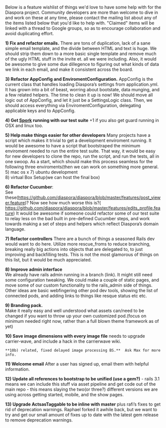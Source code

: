 Below is a feature wishlist of things we'd love to have some help with for the Diaspora project. Community developers are more than welcome to dive in and work on these at any time, please contact the mailing list about any of the items listed below that you'd like to help with. "Claimed" items will be linked with a thread to Google groups, so as to encourage collaboration and avoid duplicating effort.

**1) Fix and refactor emails.** 
There are tons of duplication, lack of a sane simple email template, and the divide between HTML and text is huge.  We should strip them down to a more basic single template and remove much of the ugly HTML stuff in the invite et. all we were including. Also, it would be awesome to give some due dillegence to figuring out what kinds of data we link in each email, and make it consistent across the board.

**3) Refactor AppConfig and EnviromentConfiguration.**
AppConfig is the current class that handles loading Diaspora’s settings from application.yml.  It has grown into a bit of beast, worring about bootstate, data munging, and a few related helpers.  The time to clean it up is now!  We should move all logic out of AppConfig, and let it just be a SettingsLogic class.  Then, we should access everything via EnviromentConfiguration, delegating applicable keys and to AppConfig.

**4) Get [Spork](https://github.com/sporkrb/spork)  running with our test suite** 
+1 if you also get guard running in OSX and linux too.

**5) Help make things easier for other developers**
Many projects have a script which makes it trivial to get a development enviroment running.  It would be awesome to have a script that bootstraped the minimum enviroment needed to run the entire test suite. That way, it would be easy for new developers to clone the repo, run the script, and run the tests, all in one swoop.  As a start, which should make this process seamless for the following three enviroments(then we can work on something more general.
   5) mac os x
   7) ubuntu development	
   8) virtual Box Setup(we can host the final box)


**6) Refactor Cucumber**:  
See these(https://github.com/diaspora/diaspora/blob/master/features/post_viewer.feature)?  Now see how much worse this is?( https://github.com/diaspora/diaspora/blob/master/features/edits_profile.feature) 
It would be awesome if someone could refactor some of our test suite to relay less on the bad built in pre-defined Cucumber steps, and work towards making a set of steps and helpers which reflect Diaspora’s domain language.

**7) Refactor controllers** 
There are a bunch of things a seasoned Rails dev would want to do here.  Utilize more rescue_froms to reduce branching, breaking really big actions into objects that are delegated to, to just improving and backfilling tests.  This is not the most glamorous of things on this list, but it would be much appreciated.

**8) Improve admin interface**  
We already have rails admin running in a branch (link). It might still need some configuration tweaking. We could make a couple of static pages, and move some of our custom functionality to the rails_admin side of things. Other ideas are basic webfingering other pod dev tools, showing the list of connected pods, and adding links to things like resque status etc etc.

**9) Branding pack.**  
Make it really easy and well understood what assets can/need to be changed if you want to throw up your own customized pod.(focus on minimum needed right now, rather than a full blown theme framework as of yet)

**10) Save image dimensions with every image file** 
needs to upgrade carrier-wave, and include a hack in the carrierwave wiki.

	**10b) related, fixed delayed image processing BS.**  Ask Max for more info.

**11) Welcome email** 
After a user has signed up, email them with helpful information.

**12) Update all references to bootstrap to be unified (use a gem?)**
	- rails 3.1 means we can include this stuff via asset pipeline and get code out of the main repo
	- this means slaying the two(or three?) different versions we are using across getting started, mobile, and the show pages.

**13) Upgrade ActsasTaggable to be inline with master**
 plus rafi’s fixes to get rid of deprecation warnings.  Raphael forked it awhile back, but we want to try and get our small amount of fixes up to date with the latest gem release to remove deprecation warnings.